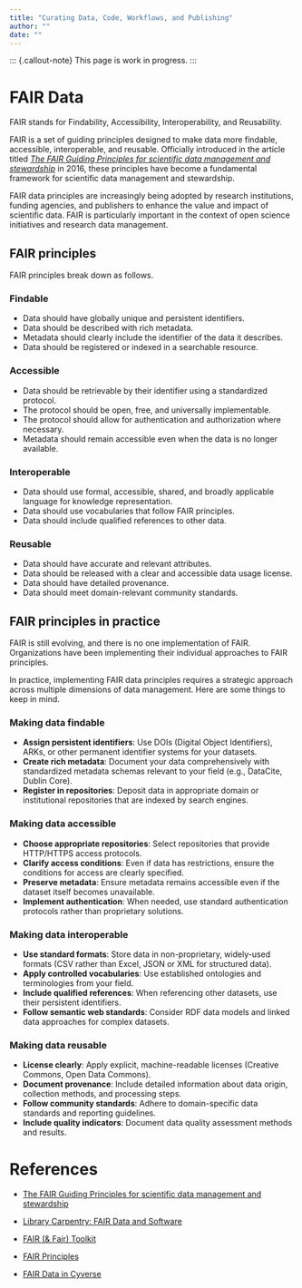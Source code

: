 ```yaml
---
title: "Curating Data, Code, Workflows, and Publishing"
author: ""
date: ""
---
```


::: {.callout-note}
This page is work in progress.
:::

# FAIR Data

FAIR stands for Findability, Accessibility, Interoperability, and
Reusability.

FAIR is a set of guiding principles designed to make data more
findable, accessible, interoperable, and reusable. Officially
introduced in the article titled _[The FAIR Guiding Principles for
scientific data management and stewardship][fair-paper]_ in 2016,
these principles have become a fundamental framework for scientific
data management and stewardship.

[fair-paper]: https://www.nature.com/articles/sdata201618

FAIR data principles are increasingly being adopted by research
institutions, funding agencies, and publishers to enhance the value
and impact of scientific data. FAIR is particularly important in the
context of open science initiatives and research data management.

## FAIR principles

FAIR principles break down as follows.

### Findable

- Data should have globally unique and persistent identifiers.
- Data should be described with rich metadata.
- Metadata should clearly include the identifier of the data it
  describes.
- Data should be registered or indexed in a searchable resource.

### Accessible

- Data should be retrievable by their identifier using a standardized
  protocol.
- The protocol should be open, free, and universally implementable.
- The protocol should allow for authentication and authorization where
  necessary.
- Metadata should remain accessible even when the data is no longer
  available.

### Interoperable

- Data should use formal, accessible, shared, and broadly applicable
  language for knowledge representation.
- Data should use vocabularies that follow FAIR principles.
- Data should include qualified references to other data.

### Reusable

- Data should have accurate and relevant attributes.
- Data should be released with a clear and accessible data usage
  license.
- Data should have detailed provenance.
- Data should meet domain-relevant community standards.


## FAIR principles in practice

FAIR is still evolving, and there is no one implementation of FAIR.
Organizations have been implementing their individual approaches to
FAIR principles.

In practice, implementing FAIR data principles requires a strategic
approach across multiple dimensions of data management. Here are some
things to keep in mind.

### Making data findable

- **Assign persistent identifiers**: Use DOIs (Digital Object
  Identifiers), ARKs, or other permanent identifier systems for your
  datasets.
- **Create rich metadata**: Document your data comprehensively with
  standardized metadata schemas relevant to your field (e.g.,
  DataCite, Dublin Core).
- **Register in repositories**: Deposit data in appropriate domain or
  institutional repositories that are indexed by search engines.
  

### Making data accessible

- **Choose appropriate repositories**: Select repositories that
  provide HTTP/HTTPS access protocols.
- **Clarify access conditions**: Even if data has restrictions, ensure
  the conditions for access are clearly specified.
- **Preserve metadata**: Ensure metadata remains accessible even if
  the dataset itself becomes unavailable.
- **Implement authentication**: When needed, use standard
  authentication protocols rather than proprietary solutions.

### Making data interoperable

- **Use standard formats**: Store data in non-proprietary, widely-used
  formats (CSV rather than Excel, JSON or XML for structured data).
- **Apply controlled vocabularies**: Use established ontologies and
  terminologies from your field.
- **Include qualified references**: When referencing other datasets,
  use their persistent identifiers.
- **Follow semantic web standards**: Consider RDF data models and
  linked data approaches for complex datasets.

### Making data reusable

- **License clearly**: Apply explicit, machine-readable licenses
  (Creative Commons, Open Data Commons).
- **Document provenance**: Include detailed information about data
  origin, collection methods, and processing steps.
- **Follow community standards**: Adhere to domain-specific data
  standards and reporting guidelines.
- **Include quality indicators**: Document data quality assessment
  methods and results.


# References

- [The FAIR Guiding Principles for scientific data management and
  stewardship](https://www.nature.com/articles/sdata201618)

- [Library Carpentry: FAIR Data and
  Software](https://librarycarpentry.org/lc-fair-research/aio/index.html)

- [FAIR (& Fair) Toolkit](https://fairisland.org/toolkit/)

- [FAIR Principles](https://www.go-fair.org/fair-principles/)

- [FAIR Data in
  Cyverse](https://cyverse-foundational-open-science-skills-2020.readthedocs-hosted.com/en/master/Data_management/FAIR.html)

